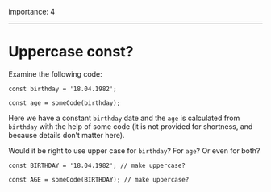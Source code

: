 importance: 4

---

# Uppercase const?

Examine the following code:

    const birthday = '18.04.1982';

    const age = someCode(birthday);

Here we have a constant `birthday` date and the `age` is calculated from `birthday` with the help of some code (it is not provided for shortness, and because details don’t matter here).

Would it be right to use upper case for `birthday`? For `age`? Or even for both?

    const BIRTHDAY = '18.04.1982'; // make uppercase?

    const AGE = someCode(BIRTHDAY); // make uppercase?
